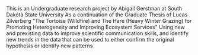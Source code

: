 This is an Undergraduate research project by Abigail Gerstman at South Dakota State University
As a continuation of the Graduate Thesis of Lucas Zilverberg "The Tortoise (Wildfire) and The Hare (Heavy Winter Grazing) for Promoting Heterogeneity and Improving Ecosystem Services"
Using new and prexisting data to improve scientific communication skills, and identify new trends in the data that can be used to either confirm the original hypothesis or identify new patterns

